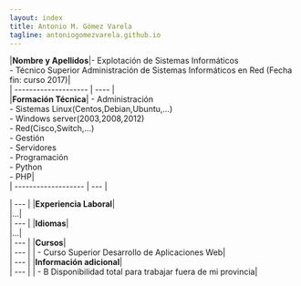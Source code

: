 ```yaml
---
layout: index
title: Antonio M. Gómez Varela
tagline: antoniogomezvarela.github.io
---
```


|**Nombre y Apellidos**|- Explotación de Sistemas Informáticos  
				   	    - Técnico Superior Administración de Sistemas Informáticos en Red (Fecha fin: curso 2017)|  
| -------------------- | ---- |  
|**Formación Técnica**|	- Administración  
					  	- Sistemas Linux(Centos,Debian,Ubuntu,...)    
					  	- Windows server(2003,2008,2012)  
					  	- Red(Cisco,Switch,...)  
					  	- Gestión  
					  	- Servidores    
					  	- Programación  
					  	- Python  
					  	- PHP|                                                            
| ------------------- | --- |











| --- |
|**Experiencia Laboral**|  
|...|  
| --- |
|**Idiomas**|  
|...|  
| --- |
|**Cursos**|  
| --- |
|	- Curso Superior Desarrollo de Aplicaciones Web|  
| --- |
|**Información adicional**|  
| --- |
|	- B Disponibilidad total para trabajar fuera de mi provincia|  
